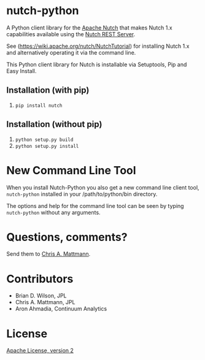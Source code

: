 nutch-python
===========
A Python client library for the [Apache Nutch](http://nutch.apache.org/)
that makes Nutch 1.x capabilities available using the
[Nutch REST Server](https://wiki.apache.org/nutch/Nutch_1.X_RESTAPI).

See (https://wiki.apache.org/nutch/NutchTutorial) for installing
Nutch 1.x and alternatively operating it via the command line.

This Python client library for Nutch is installable via Setuptools,
Pip and Easy Install.

Installation (with pip)
-----------------------
1. `pip install nutch`

Installation (without pip)
--------------------------
1. `python setup.py build`  
2. `python setup.py install`  


New Command Line Tool
============================
When you install Nutch-Python you also get a new command
line client tool, `nutch-python` installed in your /path/to/python/bin
directory.

The options and help for the command line tool can be seen by typing
`nutch-python` without any arguments.

Questions, comments?
===================
Send them to [Chris A. Mattmann](mailto:chris.a.mattmann@jpl.nasa.gov).

Contributors
============
* Brian D. Wilson, JPL
* Chris A. Mattmann, JPL
* Aron Ahmadia, Continuum Analytics

License
=======
[Apache License, version 2](http://www.apache.org/licenses/LICENSE-2.0)
